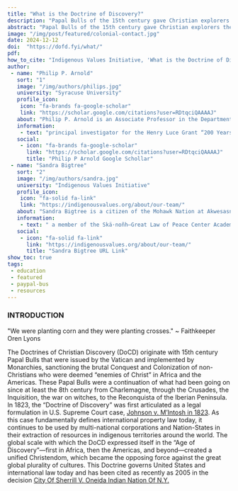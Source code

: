 ```yaml
---
title: "What is the Doctrine of Discovery?"
description: "Papal Bulls of the 15th century gave Christian explorers the right to claim lands they ‘discovered’ and lay claim to those lands for their Christian Monarchs."
abstract: "Papal Bulls of the 15th century gave Christian explorers the right to claim lands they ‘discovered’ and lay claim to those lands for their Christian Monarchs. Any land that was not inhabited by Christians was available to be ‘discovered’, claimed, and exploited. If the ‘pagan’ inhabitants could be converted, they might be spared. If not, they could be enslaved or killed."
image: "/img/post/featured/colonial-contact.jpg"
date: 2024-12-12
doi:  "https://dofd.fyi/what/"
pdf: 
how_to_cite: "Indigenous Values Initiative, 'What is the Doctrine of Discovery?,' Doctrine of Discovery Project (30 July 2018)"
author: 
 - name: "Philip P. Arnold"
   sort: "1"
   image: "/img/authors/philips.jpg"
   university: "Syracuse University"
   profile_icon: 
    icon: "fa-brands fa-google-scholar"
    link: "https://scholar.google.com/citations?user=RDtqciQAAAAJ"
   about: "Philip P. Arnold is an Associate Professor in the Department of Religion at Syracuse University,"
   information: 
    - text: "principal investigator for the Henry Luce Grant “200 Years of Johnson v. M’Intosh, the founding director of the Skä·noñh—Great Law of Peace Center, and president of the Indigenous Values Initiative."
   social:
    - icon: "fa-brands fa-google-scholar"
      link: "https://scholar.google.com/citations?user=RDtqciQAAAAJ"
      title: "Philip P Arnold Google Schollar"
 - name: "Sandra Bigtree"
   sort: "2"
   image: "/img/authors/sandra.jpg"
   university: "Indigenous Values Initiative"
   profile_icon: 
    icon: "fa-solid fa-link"
    link: "https://indigenousvalues.org/about/our-team/"
   about: "Sandra Bigtree is a citizen of the Mohawk Nation at Akwesasne"
   information: 
    - text: " a member of the Skä·noñh—Great Law of Peace Center Academic Collaborative, and a founding board member of the Indigenous Values Initiative."
   social:
    - icon: "fa-solid fa-link"
      link: "https://indigenousvalues.org/about/our-team/"
      title: "Sandra Bigtree URL Link"
show_toc: true
tags: 
 - education
 - featured
 - paypal-bus
 - resources
---
```


### INTRODUCTION

"We were planting corn and they were planting crosses." ~ Faithkeeper Oren Lyons

The Doctrines of Christian Discovery (DoCD) originate with 15th century Papal Bulls that were issued by the Vatican and implemented by Monarchies, sanctioning the brutal Conquest and Colonization of non-Christians who were deemed “enemies of Christ” in Africa and the Americas. These Papal Bulls were a continuation of what had been going on since at least the 8th century from Charlemagne, through the Crusades, the Inquisition, the war on witches, to the Reconquista of the Iberian Peninsula. In 1823, the “Doctrine of Discovery” was first articulated as a legal formulation in U.S. Supreme Court case, [Johnson v. M’Intosh in 1823](/johnson-v-mcintosh/). As this case fundamentally defines international property law today, it continues to be used by multi-national corporations and Nation-States in their extraction of resources in indigenous territories around the world. The global scale with which the DoCD expressed itself in the “Age of Discovery”—first in Africa, then the Americas, and beyond—created a unified Christendom, which became the opposing force against the great global plurality of cultures. This Doctrine governs United States and international law today and has been cited as recently as 2005 in the decision [City Of Sherrill V. Oneida Indian Nation Of N.Y.](/sherrill-v-oneida-opinion-of-the-court/)
